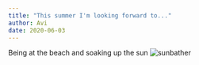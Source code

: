 ```yaml
---
title: "This summer I'm looking forward to..."
author: Avi
date: 2020-06-03
---
```


Being at the beach and soaking up the sun
![sunbather](https://whyy.org/wp-content/uploads/2017/07/20160808-coean-city-poll-1200-1-768x432.jpg)
